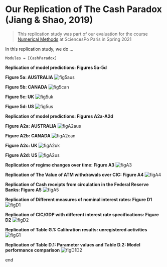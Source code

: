# Our Replication of The Cash Paradox (Jiang & Shao, 2019)

> This replication study was part of our evaluation for the course [Numerical Methods](https://floswald.github.io/NumericalMethods/) at SciencesPo Paris in Spring 2021

In this replication study, we do ...

```@autodocs
Modules = [CashParadox]
```

**Replication of model predictions: Figures 5a-5d**

**Figure 5a: AUSTRALIA**
![fig5aus](./assets/fig5aus.png)

**Figure 5b: CANADA**
![fig5can](./assets/fig5can.png)

**Figure 5c:  UK**
![fig5uk](./assets/fig5uk.png)

**Figure 5d: US**
![fig5us](./assets/fig5us.png)



**Replication of model predictions: Figures A2a-A2d**

**Figure A2a: AUSTRALIA**
![figA2aus](./assets/figA2aus.png)

**Figure A2b: CANADA**
![figA2can](./assets/figA2can.png)

**Figure A2c:  UK**
![figA2uk](./assets/figA2uk.png)

**Figure A2d: US**
![figA2us](./assets/figA2us.png)



**Replication of regime changes over time: Figure A3**
![figA3](./assets/figA3.png)

**Replication of The Value of ATM withdrawals over CIC: Figure A4**
![figA4](./assets/figA4.png)


**Replication of Cash receipts from circulation in the Federal Reserve Banks: Figure A5**
![figA5](./assets/figA5.png)


**Replication of Different measures of nominal interest rates: Figure D1**
![figD1](./assets/figD1.png)

**Replication of CIC/GDP with different interest rate specifications: Figure D2**
![figD2](./assets/figD2.png)

**Replication of Table G.1: Calibration results: unregistered activities**
![figG1](./assets/t1.png)

**Replication of Table D.1: Parameter values and Table D.2: Model performance comparison**
![figD1D2](./assets/t2.png)


end
